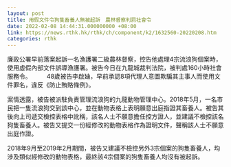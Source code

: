 ```yaml
---
layout: post
title: 用假文件令狗隻畜養人無被起訴　農林督察判罰社會令
date: 2022-02-08 14:44:31.000000000 +08:00
link: https://news.rthk.hk/rthk/ch/component/k2/1632560-20220208.htm
categories: rthk
---
```


廉政公署早前落案起訴一名漁護署二級農林督察，控告他處理4宗流浪狗個案時，使用虛假內部文件誤導漁護署。被告今日在九龍城裁判法院，被判處160小時社會服務令。
　　 
48歲被告李啟廸，早前承認8項代理人意圖欺騙其主事人而使用文件罪名，違反《防止賄賂條例》。

案情透露，被告被派駐負責管理流浪狗的九龍動物管理中心。2018年5月，一名市民把一隻流浪狗交到該中心，並在動物表格上表明願意出庭指證其畜養人。被告其後向上司遞交檢控表格中訛稱，該名人士不願意擔任控方證人，並建議不檢控該名狗隻畜養人。被告又提交一份經修改的動物表格作為證明文件，聲稱該人士不願意出庭作證。

2018年9月至2019年2月期間，被告又建議不檢控另外3宗個案的狗隻畜養人，均涉及類似經修改的動物表格，最終該4宗個案的狗隻畜養人均沒有被起訴。
